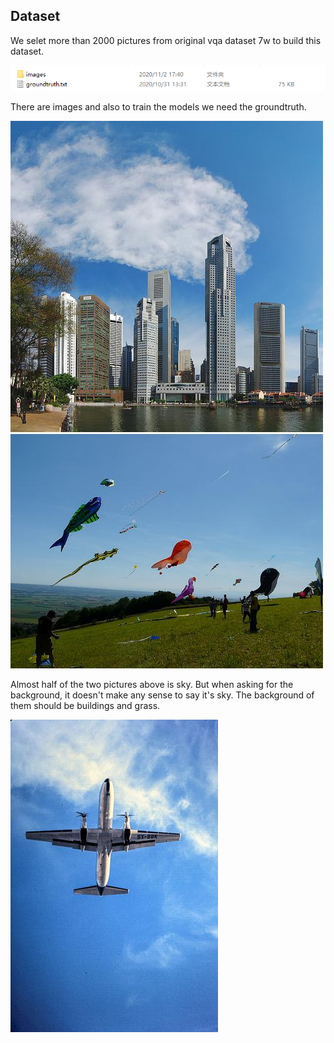 ## Dataset
We selet more than 2000 pictures from original vqa dataset 7w to build this dataset.

<p align="center">
  <img src="picture/data.png" >
</p>

There are images and also to train the models we need the groundtruth.

<img src="picture/building1.jpg" >

<img src="picture/grass1.jpg" >

Almost half of the two pictures above is sky. But when asking for the background, it doesn't make any sense to say it's sky. The background of them should be buildings and grass.

<img src="picture/sky1.jpg" >
